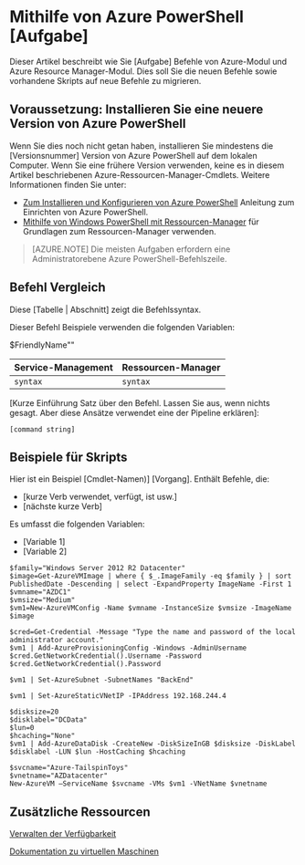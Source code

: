 <!--save a copy of this file to your local repo. It's important that you follow the naming conventions by starting with the service name, and use lowercase only for the file name. See "file-names-and-locations.md" under the "contributor-guide" folder in your repo.

Info to help you use the template are enclosed in the Markdown comments using the caret, hyphen, dash syntax. Delete these from your file.

Text not wrapped in comment syntax is intended to be used as is, or with updates enclosed in [  ]. Add the info and delete the bracket. 

Pay attention to spacing and indents. They affect formatting. 

--> 

<!--replace this with Properties and Tags sections. These are required sections. See "article-metadata.md" in under the "contributor-guide" folder in your repo. Attributes in each section can be placed on separate lines to make them easier to read and check-->

# <a name="use-azure-powershell-to-task"></a>Mithilfe von Azure PowerShell [Aufgabe]

Dieser Artikel beschreibt wie Sie [Aufgabe] Befehle von Azure-Modul und Azure Resource Manager-Modul. Dies soll Sie die neuen Befehle sowie vorhandene Skripts auf neue Befehle zu migrieren.

## <a name="prerequisite-install-a-recent-version-of-azure-powershell"></a>Voraussetzung: Installieren Sie eine neuere Version von Azure PowerShell

Wenn Sie dies noch nicht getan haben, installieren Sie mindestens die [Versionsnummer] Version von Azure PowerShell auf dem lokalen Computer. Wenn Sie eine frühere Version verwenden, keine es in diesem Artikel beschriebenen Azure-Ressourcen-Manager-Cmdlets. Weitere Informationen finden Sie unter:
 
- [Zum Installieren und Konfigurieren von Azure PowerShell](install-configure-powershell.md) Anleitung zum Einrichten von Azure PowerShell.
- [Mithilfe von Windows PowerShell mit Ressourcen-Manager](powershell-azure-resource-manager.md) für Grundlagen zum Ressourcen-Manager verwenden.

> [AZURE.NOTE] Die meisten Aufgaben erfordern eine Administratorebene Azure PowerShell-Befehlszeile.

## <a name="command-comparison"></a>Befehl Vergleich

Diese [Tabelle | Abschnitt] zeigt die Befehlssyntax.

<!--[optional image - to use an image in this article, add a folder with the same name as the article file name without extension, inside the Media folder of the repo. Use only this folder to store the images. Don't attempt to use a common folder to share images you want to use in more than 1 file.]
Then, use the following syntax to add a reference to the image in your article:
![](./media/name-of-file-without-extension/image-name-no-spaces.png)
-->

<!--if a command string uses variables, define the variables first, using the  following construction. In some cases the variable is straightforward and doesn't need much explanation. But parameters such as location and size can benefit from brief explanation or listing all accepted values:--> 

Dieser Befehl Beispiele verwenden die folgenden Variablen:

$FriendlyName"<Describe value>"

<!-- if it makes more sense to present this in a table, use this. Otherwise, delete. The table won't render until it's in Github or published to Sandbox.-->

Service-Management | Ressourcen-Manager
---|----
`syntax` | `syntax`


<!--if it makes more sense to present this one command block after the other instead of a table, use this. Otherwise, delete-->
  
[Kurze Einführung Satz über den Befehl. Lassen Sie aus, wenn nichts gesagt. Aber diese Ansätze verwendet eine der Pipeline erklären]:

    [command string]

## <a name="script-examples"></a>Beispiele für Skripts

Hier ist ein Beispiel [Cmdlet-Namen)] [Vorgang]. Enthält Befehle, die:

- [kurze Verb verwendet, verfügt, ist usw.]
- [nächste kurze Verb] 

<!--include this statement if it uses variables that weren't introduced earlier-->Es umfasst die folgenden Variablen:

- [Variable 1]
- [Variable 2]

<!--This shows you how a recent example was presented as well as how it was formatted. Preceding each line with one tab or four spaces to format in a code block-->

    $family="Windows Server 2012 R2 Datacenter"
    $image=Get-AzureVMImage | where { $_.ImageFamily -eq $family } | sort PublishedDate -Descending | select -ExpandProperty ImageName -First 1
    $vmname="AZDC1"
    $vmsize="Medium"
    $vm1=New-AzureVMConfig -Name $vmname -InstanceSize $vmsize -ImageName $image
    
    $cred=Get-Credential -Message "Type the name and password of the local administrator account."
    $vm1 | Add-AzureProvisioningConfig -Windows -AdminUsername $cred.GetNetworkCredential().Username -Password $cred.GetNetworkCredential().Password
    
    $vm1 | Set-AzureSubnet -SubnetNames "BackEnd"
    
    $vm1 | Set-AzureStaticVNetIP -IPAddress 192.168.244.4
    
    $disksize=20
    $disklabel="DCData"
    $lun=0
    $hcaching="None"
    $vm1 | Add-AzureDataDisk -CreateNew -DiskSizeInGB $disksize -DiskLabel $disklabel -LUN $lun -HostCaching $hcaching
    
    $svcname="Azure-TailspinToys"
    $vnetname="AZDatacenter"
    New-AzureVM –ServiceName $svcname -VMs $vm1 -VNetName $vnetname


## <a name="additional-resources"></a>Zusätzliche Ressourcen
<!--At a minimum, include a link back to the migration task list article. Use the formats shown below. See create-links-markdown.md for more info -->
<!--use this format for links to other articles, such as the migration task list. -->
[Verwalten der Verfügbarkeit](virtual-machines-windows-manage-availability.md)

<!--To link to an ACOM page outside the /documentation/ subdomain (such as a pricing page, SLA page or anything else that is not a documentation article), use an absolute URL, but omit the locale:

    [link text](http://azure.microsoft.com/pricing/details/virtual-machines/)-->

<!--use this for URLs outside of ACOM. Be sure to locale, and if you're linking to the Azure library on MSDN, include the '/azure/' part of the URL-->
[Dokumentation zu virtuellen Maschinen](https://msdn.microsoft.com/library/azure/jj156003.aspx)

